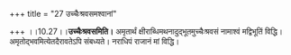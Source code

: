 +++
title = "27 उच्चैःश्रवसमश्वानां"

+++
।।10.27।।**उच्चैःश्रवसमिति।** अमृतार्थं
क्षीराब्धिमथनादुद्भूतमुच्चैःश्रवसं नामाश्वं मद्विभूतिं विद्धि।
अमृतोद्भवमित्येतदैरावतेऽपि संबध्यते। नराधिपं राजानं मां विद्धि।
